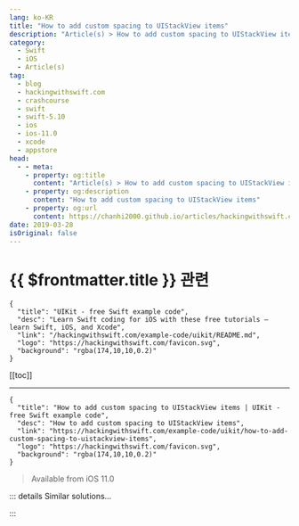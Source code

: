 ```yaml
---
lang: ko-KR
title: "How to add custom spacing to UIStackView items"
description: "Article(s) > How to add custom spacing to UIStackView items"
category:
  - Swift
  - iOS
  - Article(s)
tag: 
  - blog
  - hackingwithswift.com
  - crashcourse
  - swift
  - swift-5.10
  - ios
  - ios-11.0
  - xcode
  - appstore
head:
  - - meta:
    - property: og:title
      content: "Article(s) > How to add custom spacing to UIStackView items"
    - property: og:description
      content: "How to add custom spacing to UIStackView items"
    - property: og:url
      content: https://chanhi2000.github.io/articles/hackingwithswift.com/example-code/uikit/how-to-add-custom-spacing-to-uistackview-items.html
date: 2019-03-28
isOriginal: false
---
```


# {{ $frontmatter.title }} 관련

```component VPCard
{
  "title": "UIKit - free Swift example code",
  "desc": "Learn Swift coding for iOS with these free tutorials – learn Swift, iOS, and Xcode",
  "link": "/hackingwithswift.com/example-code/uikit/README.md",
  "logo": "https://hackingwithswift.com/favicon.svg",
  "background": "rgba(174,10,10,0.2)"
}
```

[[toc]]

---

```component VPCard
{
  "title": "How to add custom spacing to UIStackView items | UIKit - free Swift example code",
  "desc": "How to add custom spacing to UIStackView items",
  "link": "https://hackingwithswift.com/example-code/uikit/how-to-add-custom-spacing-to-uistackview-items",
  "logo": "https://hackingwithswift.com/favicon.svg",
  "background": "rgba(174,10,10,0.2)"
}
```

> Available from iOS 11.0

<!-- TODO: 작성 -->

<!--
Each `UIStackView` has an overall `spacing` property that affects spacing between all of its arranged subviews, but in addition you can add custom spacing after specific views – for example, “put 20 points of space under this button.”

To make that happen, use the `setCustomSpacing()` method of your stack view, providing it the number of points of spacing you want and the view that should precede the spacing.

For example, this code creates a stack view and a button, adds the button to the stack view, then requests 20 points of spacing after it:

```swift
let stackView = UIStackView()
let btn = UIButton()

stackView.addArrangedSubview(btn)
stackView.setCustomSpacing(20, after: btn)
```

-->

::: details Similar solutions…

<!--
/quick-start/swiftui/how-to-add-spacing-between-letters-in-text">How to add spacing between letters in text 
/quick-start/swiftui/how-to-style-text-views-with-fonts-colors-line-spacing-and-more">How to style text views with fonts, colors, line spacing, and more 
/quick-start/swiftui/how-to-customize-stack-layouts-with-alignment-and-spacing">How to customize stack layouts with alignment and spacing 
/quick-start/swiftui/how-to-control-spacing-around-individual-views-using-padding">How to control spacing around individual views using padding 
/example-code/uikit/what-are-the-different-uistackview-distribution-types">What are the different UIStackView distribution types?</a>
-->

:::

